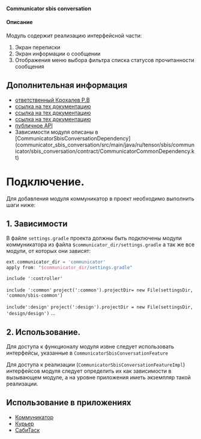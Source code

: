#### Communicator sbis conversation

#### Описание
Модуль содержит реализацию интерфейсной части:
1) Экран переписки
2) Экран информации о сообщении
3) Отображения меню выбора фильтра списка статусов прочитанности сообщения

## Дополнительная информация

- [ответственный Крохалев Р.В](https://online.sbis.ru/person/420fa93c-fd36-4081-b974-038c28749265)
- [ссылка на тех документацию](https://online.sbis.ru/shared/disk/2198ca7a-02cc-4f4d-9e21-7a0714c5c4a7)
- [ссылка на тех документацию](https://online.sbis.ru/shared/disk/26577907-852b-4c0a-92b2-c34f003a71ed)
- [ссылка на тех документацию](https://online.sbis.ru/shared/disk/df217e22-4927-4a1c-b74a-7a1c6d494b83)
- [публичное API](https://online.sbis.ru/shared/disk/9668b93e-44dd-4fff-a9eb-d01c4eb5b4a9)
- Зависимости модуля описаны в [CommunicatorSbisConversationDependency] (сommunicator_sbis_conversation/src/main/java/ru/tensor/sbis/communicator/sbis_conversation/contract/CommunicatorCommonDependency.kt)

# Подключение.

Для добавления модуля коммуникатор в проект необходимо выполнить шаги ниже:

## 1. Зависимости
В файле `settings.gradle` проекта должны быть подключены модули коммуникатора из 
файла `$communicator_dir/settings.gradle` а так же все модули, от которых они зависят:

``` groovy
ext.communicator_dir = 'communicator'
apply from: "$communicator_dir/settings.gradle"
```

`include ':controller'`

`include ':common'`
`project(':common').projectDir= new File(settingsDir, 'common/sbis-common')`

`include':design'`
`project(':design').projectDir = new File(settingsDir, 'design/design')`
...

## 2. Использование.
Для доступа к функционалу модуля извне следует использовать интерфейсы, указанные в `CommunicatorSbisConversationFeature`

Для доступа к реализации (`CommunicatorSbisConversationFeatureImpl`) интерфейсов модуля следует определить их как зависимости в вызывающем модуле, а на уровне приложения иметь экземпляр такой реализации.

## Использование в приложениях
- [Коммуникатор](https://git.sbis.ru/mobileworkspace/apps/droid/communicator)
- [Курьер](https://git.sbis.ru/mobileworkspace/apps/droid/courier)
- [СабиТаск](https://git.sbis.ru/mobileworkspace/apps/droid/saby-tasks)